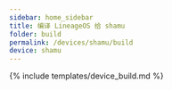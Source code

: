 ```yaml
---
sidebar: home_sidebar
title: 编译 LineageOS 给 shamu
folder: build
permalink: /devices/shamu/build
device: shamu
---
```

{% include templates/device_build.md %}
